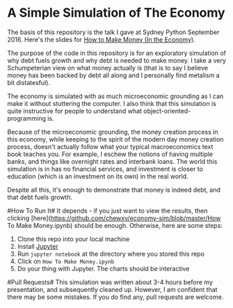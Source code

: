# A Simple Simulation of The Economy

The basis of this repository is the talk I gave at Sydney Python September 2016. Here's the slides for [How to Make Money (In the Economy)](https://speakerdeck.com/chewxy/how-to-make-money-how-money-is-created-in-the-economy).

The purpose of the code in this repository is for an exploratory simulation of why debt fuels growth and why debt is needed to make money. I take a very Schumpeterian view on what money actually is (that is to say I believe money has been backed by debt all along and I personally find metalism a bit distatesful).

The economy is simulated with as much microeconomic grounding as I can make it without stuttering the computer. I also think that this simulation is quite instructive for people to understand what object-oriented-programming is. 

Because of the microeconomic grounding, the money creation process in this economy, while keeping to the spirit of the modern day money creation process, doesn't actually follow what your typical macroeconomics text book teaches you. For example, I eschew the notions of having multiple banks, and things like overnight rates and interbank loans. The world this simulation is in has no financial services, and investment is closer to education (which is an investment on its own) in the real world.

Despite all this, it's enough to demonstrate that money is indeed debt, and that debt fuels growth. 

#How To Run It#
It depends - if you just want to view the results, then clicking [here](https://github.com/chewxy/economy-sim/blob/master/How To Make Money.ipynb) should be enough. Otherwise, here are some steps:

1. Clone this repo into your local machine
2. Install [Jupyter](https://jupyter.org)
3. Run `jupyter notebook` at the directory where you stored this repo
4. Click on `How To Make Money.ipynb` 
5. Do your thing with Jupyter. The charts should be interactive

#Pull Requests#
This simulation was written about 3-4 hours before my presentation, and subsequently cleaned up. However, I am confident that there may be some mistakes. If you do find any, pull requests are welcome.